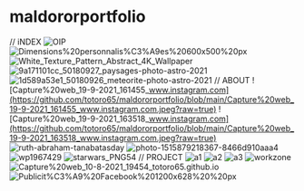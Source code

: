 # maldororportfolio
// iNDEX
![OIP](https://github.com/totoro65/maldororportfolio/blob/main/OIP.jfif?raw=true)
![Dimensions%20personnalis%C3%A9es%20600x500%20px](https://github.com/totoro65/maldororportfolio/blob/main/Dimensions%20personnalis%C3%A9es%20600x500%20px.jpeg?raw=true)
![White_Texture_Pattern_Abstract_4K_Wallpaper](https://github.com/totoro65/maldororportfolio/blob/main/White_Texture_Pattern_Abstract_4K_Wallpaper.jpg?raw=true)
![9a171101cc_50180927_paysages-photo-astro-2021](https://github.com/totoro65/maldororportfolio/blob/main/9a171101cc_50180927_paysages-photo-astro-2021.jpg?raw=true)
![1d589a53e1_50180926_meteorite-photo-astro-2021](https://github.com/totoro65/maldororportfolio/blob/main/1d589a53e1_50180926_meteorite-photo-astro-2021.jpg?raw=true)
// ABOUT
![Capture%20web_19-9-2021_161455_www.instagram.com](https://github.com/totoro65/maldororportfolio/blob/main/Capture%20web_19-9-2021_161455_www.instagram.com.jpeg?raw=true)
![Capture%20web_19-9-2021_163518_www.instagram.com](https://github.com/totoro65/maldororportfolio/blob/main/Capture%20web_19-9-2021_163518_www.instagram.com.jpeg?raw=true)
![ruth-abraham-tanabatasday](https://github.com/totoro65/maldororportfolio/blob/main/ruth-abraham-tanabatasday.jpg?raw=true)
![photo-1515879218367-8466d910aaa4](https://github.com/totoro65/maldororportfolio/blob/main/photo-1515879218367-8466d910aaa4.jpeg?raw=true)
![wp1967429](https://github.com/totoro65/maldororportfolio/blob/main/wp1967429.webp?raw=true)
![starwars_PNG54](https://github.com/totoro65/maldororportfolio/blob/main/starwars_PNG54.png?raw=true)
// PROJECT
![a1](https://github.com/totoro65/maldororportfolio/blob/main/a1.jpeg?raw=true)
![a2](https://github.com/totoro65/maldororportfolio/blob/main/a2.jpeg?raw=true)
![a3](https://github.com/totoro65/maldororportfolio/blob/main/a3.jpeg?raw=true)
![workzone](https://github.com/totoro65/maldororportfolio/blob/main/workzone.jpeg?raw=true)
![Capture%20web_10-8-2021_19454_totoro65.github.io](https://github.com/totoro65/maldororportfolio/blob/main/Capture%20web_10-8-2021_19454_totoro65.github.io.jpeg?raw=true)
![Publicit%C3%A9%20Facebook%201200x628%20%20px](https://github.com/totoro65/maldororportfolio/blob/main/Publicit%C3%A9%20Facebook%201200x628%20%20px.jpeg?raw=true)
